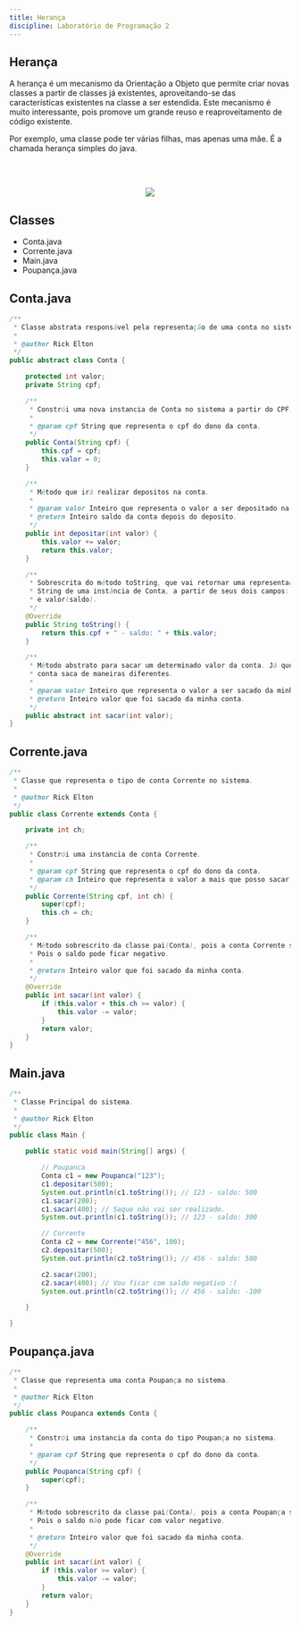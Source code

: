 ```yaml
---
title: Herança
discipline: Laboratório de Programação 2
---
```


## Herança 

A herança é um mecanismo da Orientação a Objeto que permite criar novas classes a partir de classes já existentes, aproveitando-se das características existentes na classe a ser estendida. Este mecanismo é muito interessante, pois promove um grande reuso e reaproveitamento de código existente.

Por exemplo, uma classe pode ter várias filhas, mas apenas uma mãe. É a chamada herança simples do java.

<br><br>
<center><img src ="https://www.alura.com.br/apostila-java-orientacao-objetos/assets/images/orientacaoobjetos/uml-heranca.png" ></center>

## Classes

- Conta.java
- Corrente.java
- Main.java
- Poupança.java

## Conta.java

```java
/**
 * Classe abstrata responsável pela representação de uma conta no sistema.
 * 
 * @author Rick Elton
 */
public abstract class Conta {

    protected int valor;
    private String cpf;

    /**
     * Constrói uma nova instancia de Conta no sistema a partir do CPF.
     *  
     * @param cpf String que representa o cpf do dono da conta.
     */
    public Conta(String cpf) {
        this.cpf = cpf;
        this.valor = 0;
    }

    /**
     * Método que irá realizar depositos na conta.
     * 
     * @param valor Inteiro que representa o valor a ser depositado na conta.
     * @return Inteiro saldo da conta depois do deposito.
     */
    public int depositar(int valor) {
        this.valor += valor;
        return this.valor;
    }

    /**
	 * Sobrescrita do método toString, que vai retornar uma representação em
	 * String de uma instância de Conta, a partir de seus dois campos: cpf, 
	 * e valor(saldo).
	 */
    @Override
    public String toString() {
        return this.cpf + " - saldo: " + this.valor;
    }

    /**
     * Método abstrato para sacar um determinado valor da conta. Já que cada tipo de 
     * conta saca de maneiras diferentes.
     * 
     * @param valor Inteiro que representa o valor a ser sacado da minha conta.
     * @return Inteiro valor que foi sacado da minha conta.
     */
    public abstract int sacar(int valor);
}
```

## Corrente.java
```java
/**
 * Classe que representa o tipo de conta Corrente no sistema.
 * 
 * @author Rick Elton
 */
public class Corrente extends Conta {

    private int ch;

    /**
     * Constrói uma instancia de conta Corrente.
     * 
     * @param cpf String que representa o cpf do dono da conta.
     * @param ch Inteiro que representa o valor a mais que posso sacar.
     */
    public Corrente(String cpf, int ch) {
        super(cpf);
        this.ch = ch;
    }

    /**
     * Método sobrescrito da classe pai(Conta), pois a conta Corrente saca de maneira diferente.
     * Pois o saldo pode ficar negativo.
     * 
     * @return Inteiro valor que foi sacado da minha conta.
     */
    @Override
    public int sacar(int valor) {
        if (this.valor + this.ch >= valor) {
            this.valor -= valor;
        }
        return valor;
    }
}
```

## Main.java
```java
/**
 * Classe Principal do sistema.
 * 
 * @author Rick Elton
 */
public class Main {

    public static void main(String[] args) {

        // Poupanca
        Conta c1 = new Poupanca("123");
        c1.depositar(500);
        System.out.println(c1.toString()); // 123 - saldo: 500
        c1.sacar(200);
        c1.sacar(400); // Saque não vai ser realizado.
        System.out.println(c1.toString()); // 123 - saldo: 300

        // Corrente
        Conta c2 = new Corrente("456", 100);
        c2.depositar(500);
        System.out.println(c2.toString()); // 456 - saldo: 500

        c2.sacar(200);
        c2.sacar(400); // Vou ficar com saldo negativo :(
        System.out.println(c2.toString()); // 456 - saldo: -100

    }

}
```

## Poupança.java

```java
/**
 * Classe que representa uma conta Poupança no sistema.
 * 
 * @author Rick Elton
 */
public class Poupanca extends Conta {

    /**
     * Constrói uma instancia da conta do tipo Poupança no sistema.
     * 
     * @param cpf String que representa o cpf do dono da conta.
     */
    public Poupanca(String cpf) {
        super(cpf);
    }

    /**
     * Método sobrescrito da classe pai(Conta), pois a conta Poupança saca de maneira diferente.
     * Pois o saldo não pode ficar com valor negativo.
     * 
     * @return Inteiro valor que foi sacado da minha conta.
     */
    @Override
    public int sacar(int valor) {
        if (this.valor >= valor) {
            this.valor -= valor;
        }
        return valor;
    }
}
```

